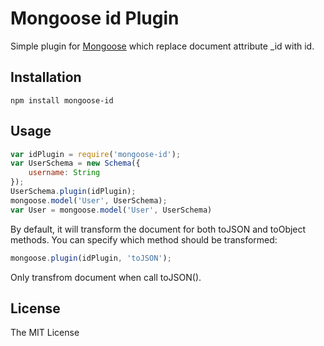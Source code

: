 Mongoose id Plugin
==========================

Simple plugin for [Mongoose](https://github.com/LearnBoost/mongoose) which replace document attribute _id with id.

## Installation

`npm install mongoose-id`

## Usage

```javascript
var idPlugin = require('mongoose-id');
var UserSchema = new Schema({
    username: String
});
UserSchema.plugin(idPlugin);
mongoose.model('User', UserSchema);
var User = mongoose.model('User', UserSchema)
```

By default, it will transform the document for both toJSON and toObject methods. You can specify which method should be transformed:

```javascript
mongoose.plugin(idPlugin, 'toJSON');
```
Only transfrom document when call toJSON().

## License

The MIT License
